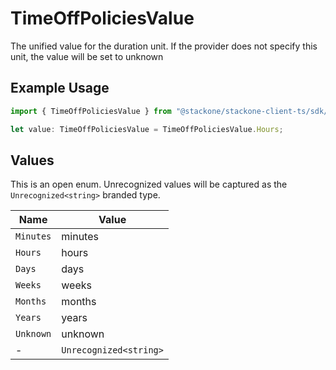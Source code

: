 # TimeOffPoliciesValue

The unified value for the duration unit. If the provider does not specify this unit, the value will be set to unknown

## Example Usage

```typescript
import { TimeOffPoliciesValue } from "@stackone/stackone-client-ts/sdk/models/shared";

let value: TimeOffPoliciesValue = TimeOffPoliciesValue.Hours;
```

## Values

This is an open enum. Unrecognized values will be captured as the `Unrecognized<string>` branded type.

| Name                   | Value                  |
| ---------------------- | ---------------------- |
| `Minutes`              | minutes                |
| `Hours`                | hours                  |
| `Days`                 | days                   |
| `Weeks`                | weeks                  |
| `Months`               | months                 |
| `Years`                | years                  |
| `Unknown`              | unknown                |
| -                      | `Unrecognized<string>` |